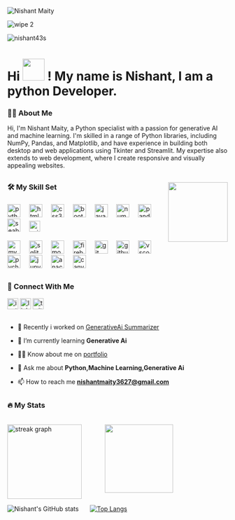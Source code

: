 ![Nishant Maity](https://github.com/user-attachments/assets/c2d53634-aeef-469c-858c-43c83b66127e)

![wipe 2](https://github.com/user-attachments/assets/334d03f5-6415-45f6-a20d-cbc9c2cd7536)

<p align="left"> <img src="https://komarev.com/ghpvc/?username=nishant43s&label=Profile%20views&color=0e75b6&style=flat" alt="nishant43s" /> </p>
  
<h1  align="left">Hi <img src="https://emojis.slackmojis.com/emojis/images/1577305505/7373/hand_wave.gif?1577305505" width="50" /> ! My name is Nishant, I am a python Developer.</h1>


<h3>👨‍🎓 About Me</h3>

<p>Hi, I'm Nishant Maity, a Python specialist with a passion for generative AI and machine learning. I'm skilled in a range of Python libraries, including NumPy, Pandas, and Matplotlib, and have experience in building both desktop and web applications using Tkinter and Streamlit. My expertise also extends to web development, where I create responsive and visually appealing websites.</p>

##


###
<img src="https://i.pinimg.com/originals/e4/26/70/e426702edf874b181aced1e2fa5c6cde.gif" align="right" height="136">

<h3 align="left">🛠 My Skill Set</h3>


###

<div align="left">
  <img src="https://cdn.jsdelivr.net/gh/devicons/devicon/icons/python/python-original.svg" height="30" alt="python logo"  />
  <img width="12" />
  <img src="https://cdn.jsdelivr.net/gh/devicons/devicon/icons/html5/html5-original.svg" height="30" alt="html5 logo"  />
  <img width="12" />
  <img src="https://cdn.jsdelivr.net/gh/devicons/devicon/icons/css3/css3-original.svg" height="30" alt="css3 logo"  />
  <img width="12" />
  <img src="https://cdn.jsdelivr.net/gh/devicons/devicon/icons/bootstrap/bootstrap-original.svg" height="30" alt="bootstrap logo"  />
  <img width="12" />
  <img src="https://cdn.jsdelivr.net/gh/devicons/devicon/icons/javascript/javascript-original.svg" height="30" alt="javascript logo"  />
  <img width="12" />
  <img src="https://cdn.jsdelivr.net/gh/devicons/devicon/icons/numpy/numpy-original.svg" height="30" alt="numpy logo"  />
  <img width="12" />
  <img src="https://cdn.jsdelivr.net/gh/devicons/devicon/icons/pandas/pandas-original.svg" height="30" alt="pandas logo"  />
  <img width="12" />
  <img src="https://seaborn.pydata.org/_images/logo-mark-lightbg.svg" alt="seaborn"  height="30"/> 
  <img width="12" />
  <img src="https://upload.wikimedia.org/wikipedia/commons/0/05/Scikit_learn_logo_small.svg" alt="scikit_learn"  height="25"/> 
  <img width="12" />
  <br>
  <br>
  <img src="https://cdn.jsdelivr.net/gh/devicons/devicon/icons/mysql/mysql-original.svg" height="30" alt="mysql logo"  />
  <img width="12" />
  <img src="https://cdn.jsdelivr.net/gh/devicons/devicon/icons/sqlite/sqlite-original.svg" height="30" alt="sqlite logo"  />
  <img width="12" />
  <img src="https://cdn.jsdelivr.net/gh/devicons/devicon/icons/mongodb/mongodb-original.svg" height="30" alt="mongodb logo"  />
  <img width="12" />
  <img src="https://cdn.jsdelivr.net/gh/devicons/devicon/icons/firebase/firebase-plain.svg" height="30" alt="firebase logo"  />
  <img width="12" />
  <img src="https://cdn.jsdelivr.net/gh/devicons/devicon/icons/git/git-original.svg" height="30" alt="git logo"  />
  <img width="12" />
  <img src="https://cdn.jsdelivr.net/gh/devicons/devicon/icons/github/github-original.svg" height="30" alt="github logo"  />
  <img width="12" />
  <img src="https://cdn.jsdelivr.net/gh/devicons/devicon/icons/vscode/vscode-original.svg" height="30" alt="vscode logo"  />
  <img width="12" />
  <img src="https://cdn.jsdelivr.net/gh/devicons/devicon/icons/pycharm/pycharm-original.svg" height="30" alt="pycharm logo"  />
  <img width="12" />
  <img src="https://cdn.jsdelivr.net/gh/devicons/devicon/icons/jupyter/jupyter-original.svg" height="30" alt="jupyter logo"  />
  <img width="12" />
  <img src="https://cdn.jsdelivr.net/gh/devicons/devicon/icons/anaconda/anaconda-original.svg" height="30" alt="anaconda logo"  />
  <img width="12" />
  <img src="https://cdn.jsdelivr.net/gh/devicons/devicon/icons/canva/canva-original.svg" height="30" alt="canva logo"  />
</div>

###

##



<h3>🔗 Connect With Me</h3>


<div align="left">
  <a style="text-decoration: none;" href="https://www.instagram.com/invites/contact/?igsh=18v15zzwabz7i&utm_content=m95jbmo" target="_blank">
    <img src="https://img.shields.io/static/v1?message=Instagram&logo=instagram&label=&color=E4405F&logoColor=white&labelColor=&style=for-the-badge" height="25" alt="instagram logo"  />
  </a>
  <a style="text-decoration: none;" href="https://www.linkedin.com/in/nishant-maity/" target="_blank">
    <img src="https://img.shields.io/static/v1?message=LinkedIn&logo=linkedin&label=&color=0077B5&logoColor=white&labelColor=&style=for-the-badge" height="25" alt="linkedin logo"  />
  </a>
  <a style="text-decoration: none;" href="https://x.com/Nishant43S?t=QSzp8GbZYJ2_s6a3F1kahw&s=09" target="_blank">
    <img src="https://img.shields.io/static/v1?message=Twitter&logo=twitter&label=&color=1DA1F2&logoColor=white&labelColor=&style=for-the-badge" height="25" alt="twitter logo"  />
  </a>
</div>

##

- 🔭 Recently i worked on [GenerativeAi Summarizer](https://nishant43s-genai-summarizer.hf.space/)

- 🌱 I’m currently learning **Generative Ai**

- 👨‍💻 Know about me on [portfolio](https://nishant-maity.streamlit.app/)

- 💬 Ask me about **Python,Machine Learning,Generative Ai**

- 📫 How to reach me **nishantmaity3627@gmail.com**


##


<h3 >🔥 My Stats </h3>

<br>



<div align="left"> 
    <img align="right" style="margin-right: 125px" src="https://i.pinimg.com/originals/cb/b5/25/cbb525f36ed5bb65e24118a96e174673.png" height="156"/>  


  <img  src="https://streak-stats.demolab.com?user=nishant43s&locale=en&mode=daily&theme=tokyonight&hide_border=true&border_radius=5&order=3" height="170" alt="streak graph"  />
</div>





![Nishant's GitHub stats](https://github-readme-stats.vercel.app/api?username=nishant43s&show_icons=true&theme=tokyonight&hide_border=true) &ensp;  &ensp; [![Top Langs](https://github-readme-stats.vercel.app/api/top-langs/?username=nishant43s&layout=donut&theme=tokyonight&hide_border=true)](https://github.com/anuraghazra/github-readme-stats)












